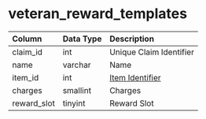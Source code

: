# veteran\_reward\_templates

| Column | Data Type | Description |
| :--- | :--- | :--- |
| claim\_id | int | Unique Claim Identifier |
| name | varchar | Name |
| item\_id | int | [Item Identifier](../../../schema/categories/admin/items.md) |
| charges | smallint | Charges |
| reward\_slot | tinyint | Reward Slot |

